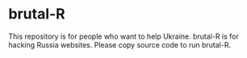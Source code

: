 # brutal-R
This repository is for people who want to
help Ukraine.
brutal-R is for hacking Russia websites.
Please copy source code to run brutal-R.
